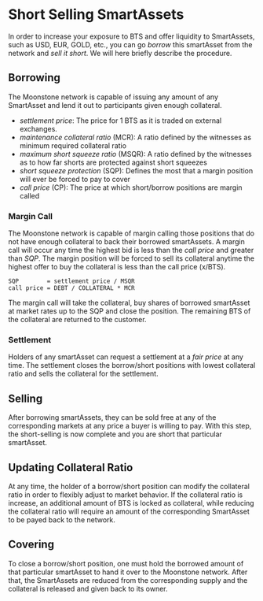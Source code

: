 # Short Selling SmartAssets

In order to increase your exposure to BTS and offer liquidity to SmartAssets, such
as USD, EUR, GOLD, etc., you can go *borrow* this smartAsset from the network and
*sell it short*. We will here briefly describe the procedure.

## Borrowing

The Moonstone network is capable of issuing any amount of any SmartAsset and lend
it out to participants given enough collateral.

 * *settlement price*: The price for 1 BTS as it is traded on external exchanges.
 * *maintenance collateral ratio* (MCR): A ratio defined by the witnesses as minimum required collateral ratio
 * *maximum short squeeze ratio* (MSQR): A ratio defined by the witnesses as to how far shorts are protected against short squeezes
 * *short squeeze protection* (SQP): Defines the most that a margin position will ever be forced to pay to cover 
 * *call price* (CP): The price at which short/borrow positions are margin called

### Margin Call

The Moonstone network is capable of margin calling those positions that do not
have enough collateral to back their borrowed smartAssets. A margin call will
occur any time the highest bid is less than the *call price* and greater than
*SQP*.
The margin position will be forced to sell its collateral anytime the highest
offer to buy the collateral is less than the call price (x/BTS).

    SQP        = settlement price / MSQR
    call price = DEBT / COLLATERAL * MCR

The margin call will take the collateral, buy shares of borrowed smartAsset at
market rates up to the SQP and close the position. The remaining BTS of the
collateral are returned to the customer.

### Settlement

Holders of any smartAsset can request a settlement at a *fair price* at any time.
The settlement closes the borrow/short positions with lowest collateral ratio
and sells the collateral for the settlement.

## Selling

After borrowing smartAssets, they can be sold free at any of the corresponding
markets at any price a buyer is willing to pay. With this step, the
short-selling is now complete and you are short that particular smartAsset.

## Updating Collateral Ratio

At any time, the holder of a borrow/short position can modify the collateral
ratio in order to flexibly adjust to market behavior. If the collateral ratio is
increase, an additional amount of BTS is locked as collateral, while reducing
the collateral ratio will require an amount of the corresponding SmartAsset to be
payed back to the network.

## Covering

To close a borrow/short position, one must hold the borrowed amount of that
particular smartAsset to hand it over to the Moonstone network. After that, the
SmartAssets are reduced from the corresponding supply and the collateral is
released and given back to its owner.
